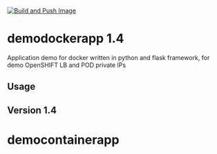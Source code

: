 [![Build and Push Image](https://github.com/xandradx/democontainerapp/actions/workflows/docker-image.yml/badge.svg?branch=main)](https://github.com/xandradx/democontainerapp/actions/workflows/docker-image.yml)

# demodockerapp 1.4
Application demo for docker written in python and flask framework, for demo OpenSHIFT LB and POD private IPs

## Usage

## Version 1.4

# democontainerapp
